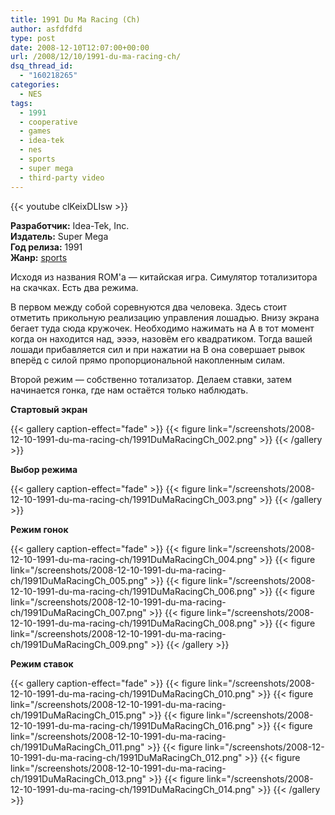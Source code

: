 ```yaml
---
title: 1991 Du Ma Racing (Ch)
author: asfdfdfd
type: post
date: 2008-12-10T12:07:00+00:00
url: /2008/12/10/1991-du-ma-racing-ch/
dsq_thread_id:
  - "160218265"
categories:
  - NES
tags:
  - 1991
  - cooperative
  - games
  - idea-tek
  - nes
  - sports
  - super mega
  - third-party video
---
```

{{< youtube clKeixDLIsw >}}

**Разработчик:** Idea-Tek, Inc.  
**Издатель:** Super Mega  
**Год релиза:** 1991  
**Жанр:** [sports][1]

Исходя из названия ROM'а — китайская игра. Симулятор тотализитора на скачках. Есть два режима.

В первом между собой соревнуются два человека. Здесь стоит отметить прикольную реализацию управления лошадью. Внизу экрана бегает туда сюда кружочек. Необходимо нажимать на A в тот момент когда он находится над, ээээ, назовём его квадратиком. Тогда вашей лошади прибавляется сил и при нажатии на B она совершает рывок вперёд с силой прямо пропорциональной накопленным силам.

Второй режим — собственно тотализатор. Делаем ставки, затем начинается гонка, где нам остаётся только наблюдать.

<!--more-->

**Стартовый экран**  

{{< gallery caption-effect="fade" >}}
  {{< figure link="/screenshots/2008-12-10-1991-du-ma-racing-ch/1991DuMaRacingCh_002.png" >}}
{{< /gallery >}}   

**Выбор режима**  

{{< gallery caption-effect="fade" >}}
  {{< figure link="/screenshots/2008-12-10-1991-du-ma-racing-ch/1991DuMaRacingCh_003.png" >}}
{{< /gallery >}}   

**Режим гонок**  

{{< gallery caption-effect="fade" >}}
  {{< figure link="/screenshots/2008-12-10-1991-du-ma-racing-ch/1991DuMaRacingCh_004.png" >}}
  {{< figure link="/screenshots/2008-12-10-1991-du-ma-racing-ch/1991DuMaRacingCh_005.png" >}}
  {{< figure link="/screenshots/2008-12-10-1991-du-ma-racing-ch/1991DuMaRacingCh_006.png" >}}
  {{< figure link="/screenshots/2008-12-10-1991-du-ma-racing-ch/1991DuMaRacingCh_007.png" >}}
  {{< figure link="/screenshots/2008-12-10-1991-du-ma-racing-ch/1991DuMaRacingCh_008.png" >}}
  {{< figure link="/screenshots/2008-12-10-1991-du-ma-racing-ch/1991DuMaRacingCh_009.png" >}}
{{< /gallery >}}   

**Режим ставок**  

{{< gallery caption-effect="fade" >}}
  {{< figure link="/screenshots/2008-12-10-1991-du-ma-racing-ch/1991DuMaRacingCh_010.png" >}}
  {{< figure link="/screenshots/2008-12-10-1991-du-ma-racing-ch/1991DuMaRacingCh_015.png" >}}
  {{< figure link="/screenshots/2008-12-10-1991-du-ma-racing-ch/1991DuMaRacingCh_016.png" >}}
  {{< figure link="/screenshots/2008-12-10-1991-du-ma-racing-ch/1991DuMaRacingCh_011.png" >}}
  {{< figure link="/screenshots/2008-12-10-1991-du-ma-racing-ch/1991DuMaRacingCh_012.png" >}}
  {{< figure link="/screenshots/2008-12-10-1991-du-ma-racing-ch/1991DuMaRacingCh_013.png" >}}
  {{< figure link="/screenshots/2008-12-10-1991-du-ma-racing-ch/1991DuMaRacingCh_014.png" >}}
{{< /gallery >}}   

 [1]: http://en.wikipedia.org/wiki/Computer_and_video_game_genres#Sports